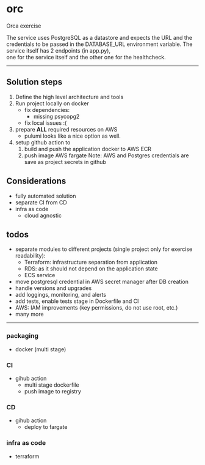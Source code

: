 # orc
Orca exercise

The service uses PostgreSQL as a datastore and expects the URL and the credentials to be passed in the DATABASE_URL environment variable. 
The service itself has 2 endpoints (in app.py),   
one for the service itself and the other one for the healthcheck.

---

## Solution steps 
1. Define the high level architecture and tools
2. Run project locally on docker
    - fix dependencies:
      - missing psycopg2
    - fix local issues :(
3. prepare **ALL** required resources on AWS
   - pulumi looks like a nice option as well.
4. setup github action to 
   1. build and push the application docker to AWS ECR
   2. push image AWS fargate
   Note: AWS and Postgres credentials are save as project secrets in github

## Considerations
- fully automated solution
- separate CI from CD
- infra as code
  - cloud agnostic
  
## todos
  - separate modules to different projects (single project only for exercise readability):
    - Terraform: infrastructure separation from application
    - RDS: as it should not depend on the application state
    - ECS service
  - move postgresql credential in AWS secret manager after DB creation
  - handle versions and upgrades
  - add loggings, monitoring, and alerts
  - add tests, enable tests stage in Dockerfile and CI
  - AWS: IAM improvements (key permissions, do not use root, etc.)
  - many more

---

### packaging
- docker (multi stage)

### CI
- gihub action
  - multi stage dockerfile
  - push image to registry

### CD
- gihub action
  - deploy to fargate

### infra as code
- terraform

